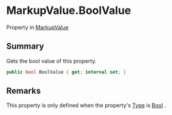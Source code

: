 # MarkupValue.BoolValue

Property in [MarkupValue](api/csharp/yarn.markup.markupvalue.md)

## Summary

Gets the bool value of this property.

```csharp
public bool BoolValue { get; internal set; }
```

## Remarks


This property is only defined when the property's  <a href="yarn.markup.markupvalue.type.md">Type</a>  is  <a href="yarn.markup.markupvaluetype.bool.md">Bool</a> .


